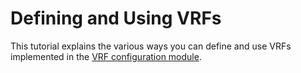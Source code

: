 # Defining and Using VRFs

This tutorial explains the various ways you can define and use VRFs implemented in the [VRF configuration module](../module/vrf.md).